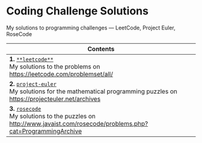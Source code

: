 # Coding Challenge Solutions
My solutions to programming challenges — LeetCode, Project Euler, RoseCode

|Contents|
|---|
|**1.** [`**leetcode**`](https://github.com/hb20007/coding-challenge-solutions/blob/master/leetcode)<br>My solutions to the problems on https://leetcode.com/problemset/all/|
|**2.** [`project-euler`](https://github.com/hb20007/coding-challenge-solutions/blob/master/project-euler)<br>My solutions for the mathematical programming puzzles on https://projecteuler.net/archives|
|**3.** [`rosecode`](https://github.com/hb20007/coding-challenge-solutions/blob/master/rosecode)<br>My solutions to the puzzles on http://www.javaist.com/rosecode/problems.php?cat=ProgrammingArchive|

